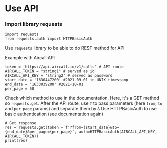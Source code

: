 # Use API

### Import library requests
```
import requests
from requests.auth import HTTPBasicAuth
```

Use `requests` library to be able to do REST method for API

Example with Aircall API
```
token = 'https://api.aircall.io/v1/calls' # API route
AIRCALL_TOKEN = "string1" # served as id
AIRCALL_API_KEY = 'string2' # served as password
start_date = '1630447200' #2021-09-01 in UNIX timestamp
end_date = '1633039200' #2021-10-01
per_page = 50
```

Check which method to use in the documentation. Here, it's a GET method so `requests.get`. 
After the API route, use `?` to pass parameters (here `from`, `to` and `per_page` params) and separate them by `&`
Use HTTPBasicAuth to use basic authentication (see documentation again)
```
# Get response
res = requests.get(token + f'?from={start_date}&to={end_date}&per_page={per_page}', auth=HTTPBasicAuth(AIRCALL_API_KEY, AIRCALL_TOKEN))
print(res)
```

